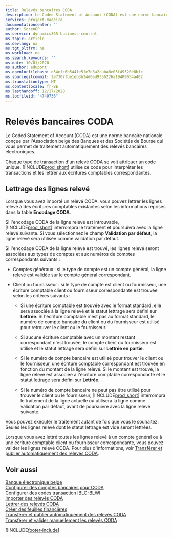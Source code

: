 ```yaml
---
title: Relevés bancaires CODA
description: Le Coded Statement of Account (CODA) est une norme bancaire nationale conçue par l'Association belge des Banques et des Sociétés de Bourse qui vous permet de traitement automatiquement des relevés bancaires électroniques.
services: project-madeira
documentationcenter: ''
author: SorenGP
ms.service: dynamics365-business-central
ms.topic: article
ms.devlang: na
ms.tgt_pltfrm: na
ms.workload: na
ms.search.keywords: ''
ms.date: 10/01/2020
ms.author: edupont
ms.openlocfilehash: d34efc6b544fe5fe7d8a2caba8e03f49320e8bfc
ms.sourcegitcommit: 2e7307fbe1eb3b34d0ad9356226a19409054a402
ms.translationtype: HT
ms.contentlocale: fr-BE
ms.lasthandoff: 12/17/2020
ms.locfileid: "4749736"
---
```

# <a name="coda-bank-statements"></a>Relevés bancaires CODA
Le Coded Statement of Account (CODA) est une norme bancaire nationale conçue par l'Association belge des Banques et des Sociétés de Bourse qui vous permet de traitement automatiquement des relevés bancaires électroniques.  

Chaque type de transaction d'un relevé CODA se voit attribuer un code unique. [!INCLUDE[prod_short](../../includes/prod_short.md)] utilise ce code pour interpréter les transactions et les lettrer aux écritures comptables correspondantes.  

## <a name="applying-statement-lines"></a>Lettrage des lignes relevé  
Lorsque vous avez importé un relevé CODA, vous pouvez lettrer les lignes relevé à des écritures comptables existantes selon les informations reprises dans la table **Encodage CODA**.  

Si l'encodage CODA de la ligne relevé est introuvable, [!INCLUDE[prod_short](../../includes/prod_short.md)] interrompra le traitement et poursuivra avec la ligne relevé suivante. Si vous sélectionnez le champ **Validation par défaut**, la ligne relevé sera utilisée comme validation par défaut.  

Si l'encodage CODA de la ligne relevé est trouvé, les lignes relevé seront associées aux types de comptes et aux numéros de comptes correspondants suivants :  

- Comptes généraux : si le type de compte est un compte général, la ligne relevé est validée sur le compte général correspondant.  

- Client ou fournisseur : si le type de compte est client ou fournisseur, une écriture comptable client ou fournisseur correspondante est trouvée selon les critères suivants :  

    - Si une écriture comptable est trouvée avec le format standard, elle sera associée à la ligne relevé et le statut lettrage sera défini sur **Lettrée**. Si l'écriture comptable n'est pas au format standard, le numéro de compte bancaire du client ou du fournisseur est utilisé pour retrouver le client ou le fournisseur.  

    - Si aucune écriture comptable avec un montant restant correspondant n'est trouvée, le compte client ou fournisseur est utilisé et le statut lettrage sera défini sur **Lettrée en partie**.  

    - Si le numéro de compte bancaire est utilisé pour trouver le client ou le fournisseur, une écriture comptable correspondant est trouvée en fonction du montant de la ligne relevé. Si le montant est trouvé, la ligne relevé est associée à l'écriture comptable correspondante et le statut lettrage sera défini sur **Lettrée**.  

    - Si le numéro de compte bancaire ne peut pas être utilisé pour trouver le client ou le fournisseur, [!INCLUDE[prod_short](../../includes/prod_short.md)] interrompra le traitement de la ligne actuelle ou utilisera la ligne comme validation par défaut, avant de poursuivre avec la ligne relevé suivante.  

Vous pouvez exécuter le traitement autant de fois que vous le souhaitez. Seules les lignes relevé dont le statut lettrage est vide seront lettrées.  

Lorsque vous avez lettré toutes les lignes relevé à un compte général ou à une écriture comptable client ou fournisseur correspondante, vous pouvez valider les lignes relevé CODA. Pour plus d'informations, voir [Transférer et publier automatiquement des relevés CODA](how-to-manually-transfer-and-post-coda-statements.md).  

## <a name="see-also"></a>Voir aussi  
 [Banque électronique belge](belgian-electronic-banking.md)   
 [Configurer des comptes bancaires pour CODA](how-to-set-up-bank-accounts-for-coda.md)   
 [Configurer des codes transaction IBLC-BLWI](how-to-set-up-iblc-blwi-transaction-codes.md)   
 [Importer des relevés CODA](how-to-import-coda-statements.md)   
 [Lettrer des relevés CODA](how-to-apply-coda-statements.md)   
 [Créer des feuilles financières](how-to-create-financial-journals.md)   
 [Transférer et publier automatiquement des relevés CODA](how-to-automatically-transfer-and-post-coda-statements.md)   
 [Transférer et valider manuellement les relevés CODA](how-to-manually-transfer-and-post-coda-statements.md)


[!INCLUDE[footer-include](../../includes/footer-banner.md)]